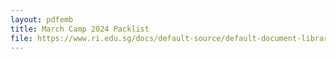```yaml
---
layout: pdfemb
title: March Camp 2024 Packlist
file: https://www.ri.edu.sg/docs/default-source/default-document-library/sports/2023-cca-training-schedule-(year-5-6)_updated24feb.pdf?sfvrsn=76abe057_0
---
```

